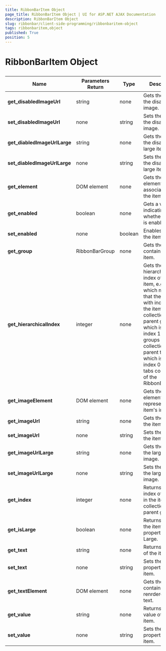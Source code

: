 ```yaml
---
title: RibbonBarItem Object
page_title: RibbonBarItem Object | UI for ASP.NET AJAX Documentation
description: RibbonBarItem Object
slug: ribbonbar/client-side-programming/ribbonbaritem-object
tags: ribbonbaritem,object
published: True
position: 5
---
```


# RibbonBarItem Object



## 


| Name | Parameters Return | Type | Description |
| ------ | ------ | ------ | ------ |
| __get_disabledImageUrl__ |string|none|Gets the URL of the disabled item image.|
| __set_disabledImageUrl__ |none|string|Sets the URL of the disabled item image.|
| __get_diabledImageUrlLarge__ |string|none|Gets the URL of the disabled large item image.|
| __set_diabledImageUrlLarge__ |none|string|Sets the URL of the disabled large item image.|
| __get_element__ |DOM element|none|Gets the DOM element associated with the item.|
| __get_enabled__ |boolean|none|Gets a value indicating whether the item is enabled.|
| __set_enabled__ |none|boolean|Enables/disabled the item.|
| __get_group__ |RibbonBarGroup|none|Gets the Group containing the item.|
| __get_hierarchicalIndex__ |integer|none|Gets the hierarchical index of the item, e.g. 0:1:2, which means that the item is with index 2 in the items collection of its parent group, which is with index 1 in the groups collection of its parent tab, which is with index 0 in the tabs collection of the RibbonBar.|
| __get_imageElement__ |DOM element|none|Gets the <img> element representing the item's image.|
| __get_imageUrl__ |string|none|Gets the URL of the item image.|
| __set_imageUrl__ |none|string|Sets the URL of the item image.|
| __get_imageUrlLarge__ |string|none|Gets the URL of the large item image.|
| __set_imageUrlLarge__ |none|string|Sets the URL of the large item image.|
| __get_index__ |integer|none|Returns the index of the item in the items collection of its parent group.|
| __get_isLarge__ |boolean|none|Returns if true if the item's Size property is set to Large.|
| __get_text__ |string|none|Returns the text of the item.|
| __set_text__ |none|string|Sets the Text property of the item.|
| __get_textElement__ |DOM element|none|Gets the <span> element containing the renrdered item text.|
| __get_value__ |string|none|Returns the value of the item.|
| __set_value__ |none|string|Sets the Value property of the item.|
